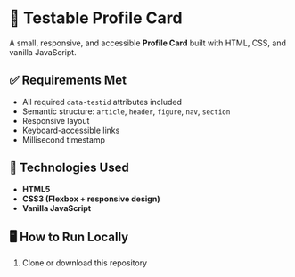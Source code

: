 # 🧩 Testable Profile Card

A small, responsive, and accessible **Profile Card** built with HTML, CSS, and vanilla JavaScript.

## ✅ Requirements Met

- All required `data-testid` attributes included
- Semantic structure: `article`, `header`, `figure`, `nav`, `section`
- Responsive layout
- Keyboard-accessible links
- Millisecond timestamp

## 🧠 Technologies Used

- **HTML5**
- **CSS3 (Flexbox + responsive design)**
- **Vanilla JavaScript**

## 🖥️ How to Run Locally

1. Clone or download this repository
